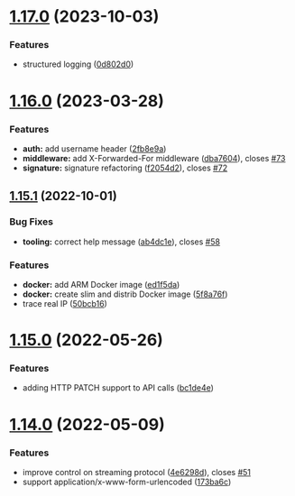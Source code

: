 # [1.17.0](https://github.com/ncarlier/webhookd/compare/v1.16.0...v0.1.0) (2023-10-03)


### Features

* structured logging ([0d802d0](https://github.com/ncarlier/webhookd/commit/0d802d03eb914fcb72484bbc90cb5831a845f2cc))



# [1.16.0](https://github.com/ncarlier/webhookd/compare/v1.15.1...v1.16.0) (2023-03-28)


### Features

* **auth:** add username header ([2fb8e9a](https://github.com/ncarlier/webhookd/commit/2fb8e9aa845a79b90716b5cd22b31eb99e56e314))
* **middleware:** add X-Forwarded-For middleware ([dba7604](https://github.com/ncarlier/webhookd/commit/dba7604a434528fba9e1266e11f55de954a0fd3b)), closes [#73](https://github.com/ncarlier/webhookd/issues/73)
* **signature:** signature refactoring ([f2054d2](https://github.com/ncarlier/webhookd/commit/f2054d2dc40ab137956e69268eb593c90b57ce19)), closes [#72](https://github.com/ncarlier/webhookd/issues/72)



## [1.15.1](https://github.com/ncarlier/webhookd/compare/v1.15.0...v1.15.1) (2022-10-01)


### Bug Fixes

* **tooling:** correct help message ([ab4dc1e](https://github.com/ncarlier/webhookd/commit/ab4dc1eedde648eb21df8c00749c1668ae4fc169)), closes [#58](https://github.com/ncarlier/webhookd/issues/58)


### Features

* **docker:** add ARM Docker image ([ed1f5da](https://github.com/ncarlier/webhookd/commit/ed1f5da6c27121c1a3879c39e1a79bea99f542ce))
* **docker:** create slim and distrib Docker image ([5f8a76f](https://github.com/ncarlier/webhookd/commit/5f8a76f5f25dde7e2bf5752a02e11fdcb7833b33))
* trace real IP ([50bcb16](https://github.com/ncarlier/webhookd/commit/50bcb16c715c50860d8114c7893419c71eb17ae9))



# [1.15.0](https://github.com/ncarlier/webhookd/compare/v1.14.0...v1.15.0) (2022-05-26)


### Features

* adding HTTP PATCH support to API calls ([bc1de4e](https://github.com/ncarlier/webhookd/commit/bc1de4e5da4e6cfe3154096ecf4bfbba0b9bc9bd))



# [1.14.0](https://github.com/ncarlier/webhookd/compare/v1.13.0...v1.14.0) (2022-05-09)


### Features

* improve control on streaming protocol ([4e6298d](https://github.com/ncarlier/webhookd/commit/4e6298dda713d816855818282cc32caca108c597)), closes [#51](https://github.com/ncarlier/webhookd/issues/51)
* support application/x-www-form-urlencoded ([173ba6c](https://github.com/ncarlier/webhookd/commit/173ba6c347e3a4a158fa976cb8a3a7913aa4cede))



